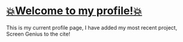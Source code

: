 # <a href="https://studzic.github.io/Profile-css/">💥Welcome to my profile!💥</a>
This is my current profile page, I have added my most recent project, Screen Genius to the cite! 

